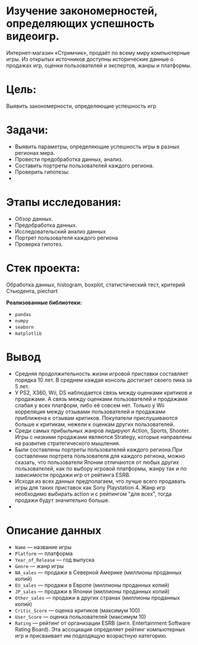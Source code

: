 # Изучение закономерностей, определяющих успешность видеоигр.

Интернет-магазин «Стримчик», продаёт по всему миру компьютерные игры. Из открытых источников доступны исторические данные о продажах игр, оценки пользователей и экспертов, жанры и платформы.

# Цель:
Выявить закономерности, определяющие успешность игр

# Задачи:
- Выявить параметры, определяющие успешность игры в разных регионах мира. 
- Провести предобработка данных, анализ. 
- Составить портреты пользователей каждого региона.
- Проверить гипотезы:
- 
# Этапы исследования:
-  Обзор данных.
- Предобработка данных.
-  Исследовательский анализ данных
- Портрет пользователя каждого региона
-  Проверка гипотез.

# Стек проекта:
Обработка данных, histogram, boxplot, статистический тест, критерий Стьюдента, piechart
  
**Реализованные  библиотеки:**

-   `pandas`
-   `numpy`
-   `seaborn`
-   `matplotlib`

# Вывод

- Средняя продолжительность жизни игровой приставки составляет порядка 10 лет. В среднем каждая консоль достигает своего пика за 5 лет.
- У PS2, X360, Wii, DS наблюдается связь между оценками критиков и продажами. А связь между оценками пользователей и продажами слабая у всех платформ, либо её совсем нет. Только у Wii корреляция между отзывами пользователей и продажами приближена к отзывам критиков.  Покупатели прислушиваются больше к критикам, нежели к оценкам других пользователей.
- Среди самых прибыльных жанров лидируют Action, Sports, Shooter. Игры с низкими продажами являются Strategy, которые направлены на развитие стратегического мышления.
- Были составлены портреты пользователей каждого региона.При составлении портрета пользователя для каждого региона, можно сказать, что пользователи Японии отличаются от любых других пользователей, как по выбору игровой платформы, жанру так и по зависимости продажи игр от рейтинга ESRB.
- Исходя из всех данных предполагаем, что лучше всего продавать игры для таких приставок как Sony Playstation 4. Жанр  игр необходимо выбирать action и  с рейтингом "для всех", тогда продажи будут значительно больше.
- 
# Описание данных

-   `Name`  — название игры
-   `Platform`  — платформа
-   `Year_of_Release`  — год выпуска
-   `Genre`  — жанр игры
-   `NA_sales`  — продажи в Северной Америке (миллионы проданных копий)
-   `EU_sales`  — продажи в Европе (миллионы проданных копий)
-   `JP_sales`  — продажи в Японии (миллионы проданных копий)
-   `Other_sales`  — продажи в других странах (миллионы проданных копий)
-   `Critic_Score`  — оценка критиков (максимум 100)
-   `User_Score`  — оценка пользователей (максимум 10)
-   `Rating`  — рейтинг от организации ESRB (англ. Entertainment Software Rating Board). Эта ассоциация определяет рейтинг компьютерных игр и присваивает им подходящую возрастную категорию.
